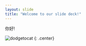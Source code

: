 ```yaml
---
layout: slide
title: "Welcome to our slide deck!"
---
```


你好!

![dodgetocat](https://octodex.github.com/images/dodgetocat_v2.png)
{: .center}
